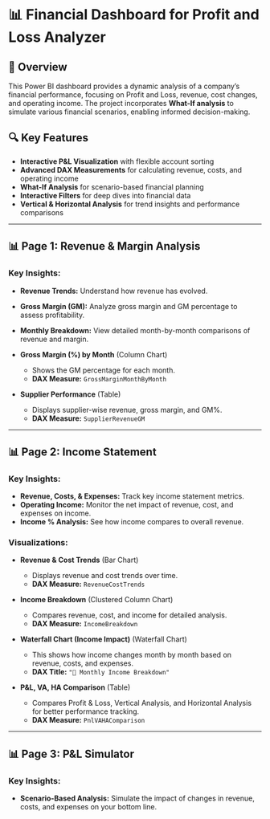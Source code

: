 # 📊 **Financial Dashboard for Profit and Loss Analyzer**

## 📌 **Overview**
This Power BI dashboard provides a dynamic analysis of a company’s financial performance, focusing on Profit and Loss, revenue, cost changes, and operating income. The project incorporates **What-If analysis** to simulate various financial scenarios, enabling informed decision-making.

## 🔍 **Key Features**
- **Interactive P&L Visualization** with flexible account sorting
- **Advanced DAX Measurements** for calculating revenue, costs, and operating income
- **What-If Analysis** for scenario-based financial planning
- **Interactive Filters** for deep dives into financial data
- **Vertical & Horizontal Analysis** for trend insights and performance comparisons

---
## 📊 **Page 1: Revenue & Margin Analysis**
### **Key Insights:**
- **Revenue Trends:** Understand how revenue has evolved.
- **Gross Margin (GM):** Analyze gross margin and GM percentage to assess profitability.
- **Monthly Breakdown:** View detailed month-by-month comparisons of revenue and margin.

- **Gross Margin (%) by Month** (Column Chart)
  - Shows the GM percentage for each month.
  - **DAX Measure:** `GrossMarginMonthByMonth`

- **Supplier Performance** (Table)
  - Displays supplier-wise revenue, gross margin, and GM%.
  - **DAX Measure:** `SupplierRevenueGM`

---

## 📊 **Page 2: Income Statement**
### **Key Insights:**
- **Revenue, Costs, & Expenses:** Track key income statement metrics.
- **Operating Income:** Monitor the net impact of revenue, cost, and expenses on income.
- **Income % Analysis:** See how income compares to overall revenue.

### **Visualizations:**
- **Revenue & Cost Trends** (Bar Chart)
  - Displays revenue and cost trends over time.
  - **DAX Measure:** `RevenueCostTrends`

- **Income Breakdown** (Clustered Column Chart)
  - Compares revenue, cost, and income for detailed analysis.
  - **DAX Measure:** `IncomeBreakdown`

- **Waterfall Chart (Income Impact)** (Waterfall Chart)
  - This shows how income changes month by month based on revenue, costs, and expenses.
  - **DAX Title:** `"💸 Monthly Income Breakdown"`

- **P&L, VA, HA Comparison** (Table)
  - Compares Profit & Loss, Vertical Analysis, and Horizontal Analysis for better performance tracking.
  - **DAX Measure:** `PnlVAHAComparison`

---

## 📊 **Page 3: P&L Simulator**
### **Key Insights:**
- **Scenario-Based Analysis:** Simulate the impact of changes in revenue, costs, and expenses on your bottom line.


